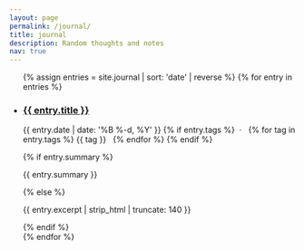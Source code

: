 ```yaml
---
layout: page
permalink: /journal/
title: journal
description: Random thoughts and notes
nav: true
---
```

<ul class="post-list">
{% assign entries = site.journal | sort: 'date' | reverse %}
{% for entry in entries %}
  <li>
    <h3><a class="post-title" href="{{ entry.url | relative_url }}">{{ entry.title }}</a></h3>
    <p class="post-meta">{{ entry.date | date: '%B %-d, %Y' }}
      {% if entry.tags %}&nbsp; &middot; &nbsp;
        {% for tag in entry.tags %}
          <i class="fas fa-hashtag fa-sm"></i> {{ tag }} &nbsp;
        {% endfor %}
      {% endif %}
    </p>
    {% if entry.summary %}<p>{{ entry.summary }}</p>{% else %}<p>{{ entry.excerpt | strip_html | truncate: 140 }}</p>{% endif %}
  </li>
{% endfor %}
</ul>
